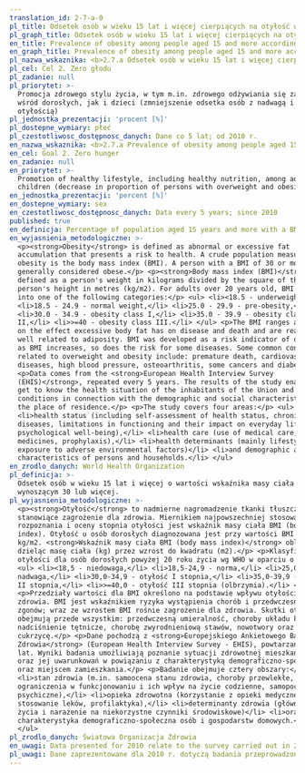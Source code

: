 ```yaml
---
translation_id: 2-7-a-0
pl_title: Odsetek osób w wieku 15 lat i więcej cierpiących na otyłość wg BMI
pl_graph_title: Odsetek osób w wieku 15 lat i więcej cierpiących na otyłość wg BMI
en_title: Prevalence of obesity among people aged 15 and more according to BMI
en_graph_title: Prevalence of obesity among people aged 15 and more according to BMI
pl_nazwa_wskaznika: <b>2.7.a Odsetek osób w wieku 15 lat i więcej cierpiących na otyłość wg BMI</b>
pl_cel: Cel 2. Zero głodu
pl_zadanie: null
pl_priorytet: >-
  Promocja zdrowego stylu życia, w tym m.in. zdrowego odżywiania się zarówno
  wśród dorosłych, jak i dzieci (zmniejszenie odsetka osób z nadwagą i
  otyłością)
pl_jednostka_prezentacji: 'procent [%]'
pl_dostepne_wymiary: płeć
pl_czestotliwosc_dostępnosc_danych: Dane co 5 lat; od 2010 r.
en_nazwa_wskaznika: <b>2.7.a Prevalence of obesity among people aged 15 and more according to BMI</b>
en_cel: Goal 2. Zero hunger
en_zadanie: null
en_priorytet: >-
  Promotion of healthy lifestyle, including healthy nutrition, among adults and
  children (decrease in proportion of persons with overweight and obesity)
en_jednostka_prezentacji: 'percent [%]'
en_dostepne_wymiary: sex
en_czestotliwosc_dostępnosc_danych: Data every 5 years; since 2010
published: true
en_definicja: Percentage of population aged 15 years and more with a BMI equal 30 or more.
en_wyjasnienia_metodologiczne: >-
  <p><strong>Obesity</strong> is defined as abnormal or excessive fat
  accumulation that presents a risk to health. A crude population measure of
  obesity is the body mass index (BMI). A person with a BMI of 30 or more is
  generally considered obese.</p> <p><strong>Body mass index (BMI)</strong> is
  defined as a person's weight in kilograms divided by the square of the
  person's height in metres (kg/m2). For adults over 20 years old, BMI falls
  into one of the following categories:</p> <ul> <li><18.5 - underweight,</li>
  <li>18.5 - 24.9 - normal weight,</li> <li>25.0 - 29.9 - pre-obesity,</li>
  <li>30.0 - 34.9 - obesity class I,</li> <li>35.0 - 39.9 - obesity class
  II,</li> <li>>=40 - obesity class III.</li> </ul> <p>The BMI ranges are based
  on the effect excessive body fat has on disease and death and are reasonably
  well related to adiposity. BMI was developed as a risk indicator of disease;
  as BMI increases, so does the risk for some diseases. Some common conditions
  related to overweight and obesity include: premature death, cardiovascular
  diseases, high blood pressure, osteoarthritis, some cancers and diabetes.</p>
  <p>Data comes from the <strong>European Health Interview Survey
  (EHIS)</strong>, repeated every 5 years. The results of the study enable to
  get to know the health situation of the inhabitants of the Union and its
  conditions in connection with the demographic and social characteristics and
  the place of residence.</p> <p>The study covers four areas:</p> <ul>
  <li>health status (including self-assessment of health status, chronic
  diseases, limitations in functioning and their impact on everyday life,
  psychological well-being),</li> <li>health care (use of medical care, use of
  medicines, prophylaxis),</li> <li>health determinants (mainly lifestyle and
  exposure to adverse environmental factors)</li> <li>and demographic and social
  characteristics of persons and households.</li> </ul>
en_zrodlo_danych: World Health Organization
pl_definicja: >-
  Odsetek osób w wieku 15 lat i więcej o wartości wskaźnika masy ciała (BMI)
  wynoszącym 30 lub więcej.
pl_wyjasnienia_metodologiczne: >-
  <p><strong>Otyłość</strong> to nadmierne nagromadzenie tkanki tłuszczowej,
  stanowiące zagrożenie dla zdrowia. Miernikiem najpowszechniej stosowanym do
  rozpoznania i oceny stopnia otyłości jest wskaźnik masy ciała BMI (body mass
  index). Otyłość u osób dorosłych diagnozowana jest przy wartości BMI 30,0
  kg/m2. <strong>Wskaźnik masy ciała BMI (body mass index)</strong> oblicza się
  dzieląc masę ciała (kg) przez wzrost do kwadratu (m2).</p> <p>Klasyfikacja
  otyłości dla osób dorosłych powyżej 20 roku życia wg WHO w oparciu o BMI:</p>
  <ul> <li><18,5 - niedowaga,</li> <li>18,5-24,9 - norma,</li> <li>25,0-29,9 -
  nadwaga,</li> <li>30,0-34,9 - otyłość I stopnia,</li> <li>35,0-39,9 - otyłość
  II stopnia,</li> <li>>=40,0 - otyłość III stopnia (olbrzymia).</li> </ul>
  <p>Przedziały wartości dla BMI określono na podstawie wpływu otyłości na stan
  zdrowia. BMI jest wskaźnikiem ryzyka wystąpienia chorób i przedwczesnych
  zgonów; wraz ze wzrostem BMI rośnie zagrożenie dla zdrowia. Skutki otyłości
  obejmują przede wszystkim: przedwczesną umieralność, choroby układu krążenia,
  nadciśnienie tętnicze, chorobę zwyrodnieniową stawów, nowotwory oraz
  cukrzycę.</p> <p>Dane pochodzą z <strong>Europejskiego Ankietowego Badania
  Zdrowia</strong> (European Health Interview Survey - EHIS), powtarzanego co 5
  lat. Wyniki badania umożliwiają poznanie sytuacji zdrowotnej mieszkańców Unii
  oraz jej uwarunkowań w powiązaniu z charakterystyką demograficzno-społeczną
  oraz miejscem zamieszkania.</p> <p>Badanie obejmuje cztery obszary:</p> <ul>
  <li>stan zdrowia (m.in. samoocena stanu zdrowia, choroby przewlekłe,
  ograniczenia w funkcjonowaniu i ich wpływ na życie codzienne, samopoczucie
  psychiczne),</li> <li>opieka zdrowotna (korzystanie z opieki medycznej,
  stosowanie leków, profilaktyka),</li> <li>determinanty zdrowia (głównie styl
  życia i narażenie na niekorzystne czynniki środowiskowe)</li> <li>oraz
  charakterystyka demograficzno-społeczna osób i gospodarstw domowych.</li>
  </ul>
pl_zrodlo_danych: Światowa Organizacja Zdrowia
en_uwagi: Data presented for 2010 relate to the survey carried out in 2009.
pl_uwagi: Dane zaprezentowane dla 2010 r. dotyczą badania przeprowadzonego w 2009 r.
---
```

